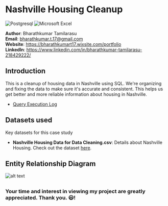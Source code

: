 # Nashville Housing Cleanup

![Postgresql](https://img.shields.io/badge/PostgreSQL-316192?style=for-the-badge&logo=postgresql&logoColor=white)
![Microsoft Excel](https://img.shields.io/badge/Microsoft_Excel-217346?style=for-the-badge&logo=microsoft-excel&logoColor=white)

**Author**: Bharathkumar Tamilarasu <br />
**Email**: bharathkumar.t.17@gmail.com <br />
**Website**: https://bharathkumart17.wixsite.com/portfolio <br />
**LinkedIn**: https://www.linkedin.com/in/bharathkumar-tamilarasu-218429222/  <br />

## Introduction
This is a cleanup of housing data in Nashville using SQL. We're organizing and fixing the data to make sure it's accurate and consistent. This helps us get better and more reliable information about housing in Nashville.

* [Query Execution Log](https://github.com/Bharathkumar-Tamilarasu/Nashville-Housing-Cleanup_SQL/blob/main/Query%20Execution%20Log.md)

## Datasets used
Key datasets for this case study
- <strong>Nashville Housing Data for Data Cleaning.csv</strong>: Details about Nashville Housing. Check out the dataset [here](https://github.com/Bharathkumar-Tamilarasu/Nashville-Housing-Cleanup_SQL/blob/main/Nashville%20Housing%20Data%20for%20Data%20Cleaning.csv).


## Entity Relationship Diagram
![alt text](https://github.com/Bharathkumar-Tamilarasu/Nashville-Housing-Cleanup_SQL/blob/main/ERD.png)
##
### Your time and interest in viewing my project are greatly appreciated. Thank you. 😃!
